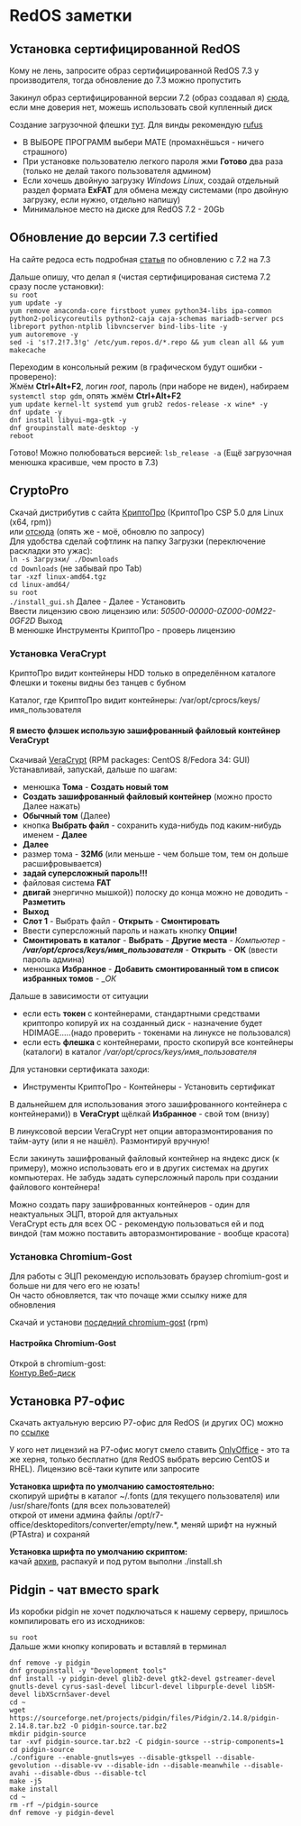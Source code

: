 # RedOS заметки

## Установка сертифицированной RedOS

Кому не лень, запросите образ сертифицированной RedOS 7.3 у производителя, тогда обновление до 7.3 можно пропустить  
  
Закинул образ сертифицированной версии 7.2 (образ создавал я) [сюда](https://disk.yandex.ru/d/GTulgkvV7m_qMA), если мне доверия нет, можешь использовать свой купленный диск   

Создание загрузочной флешки [тут](https://redos.red-soft.ru/base/manual/red-os-installation/iso-to-usb-cd-dvd/). Для винды рекомендую [rufus](https://github.com/pbatard/rufus/releases/download/v3.17/rufus-3.17.exe)  

- В ВЫБОРЕ ПРОГРАММ выбери MATE (промахнёшься - ничего страшного)
- При установке пользователю легкого пароля жми __Готово__ два раза (только не делай такого пользователя админом)  
- Если хочешь двойную загрузку _Windows Linux_, создай отдельный раздел формата __ExFAT__ для обмена между системами (про двойную загрузку, если нужно, отдельно напишу)  
- Минимальное место на диске для RedOS 7.2 - 20Gb  

## Обновление до версии 7.3 certified
На сайте редоса есть подробная [статья](https://redos.red-soft.ru/base/update/update-to-7-3/) по обновлению с 7.2 на 7.3  

Дальше опишу, что делал я (чистая сертифицированая система 7.2 сразу после установки):  
`su root`  
`yum update -y`  
`yum remove anaconda-core firstboot yumex python34-libs ipa-common python2-policycoreutils python2-caja caja-schemas mariadb-server pcs libreport python-ntplib libvncserver bind-libs-lite -y`  
`yum autoremove -y`  
`sed -i 's!7.2!7.3!g' /etc/yum.repos.d/*.repo && yum clean all && yum makecache`  

Переходим в консольный режим (в графическом будут ошибки - проверено):  
Жмём __Ctrl+Alt+F2__, логин _root_, пароль (при наборе не виден), набираем `systemctl stop gdm`, опять жмём __Ctrl+Alt+F2__  
`yum update kernel-lt systemd yum grub2 redos-release -x wine* -y`  
`dnf update -y`  
`dnf install libyui-mga-gtk -y`  
`dnf groupinstall mate-desktop -y`  
`reboot`  

Готово! Можно полюбоваться версией: `lsb_release -a` (Ещё загрузочная менюшка красивше, чем просто в 7.3)  


## CryptoPro
Скачай дистрибутив с сайта [КриптоПро](https://www.cryptopro.ru/products/csp/downloads) (КриптоПро CSP 5.0 для Linux (x64, rpm))  
или [отсюда](https://disk.yandex.ru/d/pAfPZadoqroDPA) (опять же - моё, обновлю по запросу)  
Для удобства сделай софтлинк на папку Загрузки (переключение раскладки это ужас):  
`ln -s Загрузки/ ./Downloads`  
`cd Downloads` (не забывай про Tab)  
`tar -xzf linux-amd64.tgz`  
`cd linux-amd64/`  
`su root`  
`./install_gui.sh` Далее - Далее - Установить  
Ввести лицензию свою лицензию или: _50500-00000-0Z000-00M22-0GF2D_ Выход  
В менюшке Инструменты КриптоПро - проверь лицензию  

### Установка VeraCrypt

КриптоПро видит контейнеры HDD только в определённом каталоге  
Флешки и токены видны без танцев с бубном  

Каталог, где КриптоПро видит контейнеры: /var/opt/cprocs/keys/имя_пользователя  

#### Я вместо флэшек использую зашифрованный файловый контейнер __VeraCrypt__  

Скачивай [VeraCrypt](https://veracrypt.fr/en/Downloads.html) (RPM packages: CentOS 8/Fedora 34: GUI)  
Устанавливай, запускай, дальше по шагам:  

- менюшка __Тома__ - __Создать новый том__
- __Создать зашифрованный файловый контейнер__ (можно просто Далее нажать)
- __Обычный том__ (Далее)  
- кнопка __Выбрать файл__ - сохранить куда-нибудь под каким-нибудь именем - __Далее__
- __Далее__
- размер тома - __32Мб__ (или меньше - чем больше том, тем он дольше расшифровывается)
- __задай суперсложный пароль!!!__
- файловая система __FAT__
- __двигай__ энергично мышкой)) полоску до конца можно не доводить - __Разметить__
- __Выход__
- __Слот 1__ - Выбрать файл - __Открыть__ - __Смонтировать__ 
- Ввести суперсложный пароль и нажать кнопку __Опции!__
- __Смонтировать в каталог__ - __Выбрать__ - __Другие места__ - _Компьютер_ - ___/var/opt/cprocs/keys/имя_пользователя___ - __Открыть__ - __ОК__ (ввести пароль админа)
-  менюшка __Избранное__ - __Добавить смонтированный том в список избранных томов__ - __ОК_

Дальше в зависимости от ситуации   
- если есть __токен__ с контейнерами, стандартными средствами криптопро копируй их на созданный диск - назначение будет HDIMAGE.....(надо проверить - токенами на линуксе не пользовался)  
- если есть __флешка__ с контейнерами, просто скопируй все контейнеры (каталоги) в каталог _/var/opt/cprocs/keys/имя_пользователя_

Для установки сертификата заходи:  
- Инструменты КриптоПро - Контейнеры - Установить сертификат

В дальнейшем для использования этого зашифрованного контейнера с контейнерами)) в __VeraCrypt__ щёлкай __Избранное__ - свой том (внизу)  

В линуксовой версии VeraCrypt нет опции авторазмонтирования по тайм-ауту (или я не нашёл). Размонтируй вручную!  

Если закинуть зашифрованый файловый контейнер на яндекс диск (к примеру), можно использовать его и в других системах на других компьютерах. Не забудь задать суперсложный пароль при создании файлового контейнера!  

Можно создать пару зашифрованных контейнеров - один для неактуальных ЭЦП, второй для актуальных  
VeraCrypt есть для всех ОС - рекомендую пользоваться ей и под виндой (там можно поставить авторазмонтирование - вообще красота)   

### Установка Chromium-Gost
Для работы с ЭЦП рекомендую использовать браузер chromium-gost и больше ни для чего его не юзать!  
Он часто обновляется, так что почаще жми ссылку ниже для обновления  

Скачай и установи [посдедний chromium-gost](https://github.com/deemru/Chromium-Gost/releases/latest/) (rpm)  

#### Настройка Chromium-Gost
Открой в chromium-gost:  
[Контур.Веб-диск](https://install.kontur.ru/uc)  

## Установка Р7-офис
Скачать актуальную версию Р7-офис для RedOS (и других ОС) можно по [ссылке](https://r7-office.ru/downloads#1_4)  

У кого нет лицензий на Р7-офис могут смело ставить [OnlyOffice](https://www.onlyoffice.com/ru/download-desktop.aspx) - это та же херня, только бесплатно (для RedOS выбрать версию CentOS и RHEL). Лицензию всё-таки купите или запросите  

__Установка шрифта по умолчанию самостоятельно:__  
скопируй шрифты в каталог ~/.fonts (для текущего пользователя) или /usr/share/fonts (для всех пользователей)  
открой от имени админа файлы /opt/r7-office/desktopeditors/converter/empty/new.\*, меняй шрифт на нужный (PTAstra) и сохраняй 

__Установка шрифта по умолчанию скриптом:__  
качай [архив](https://disk.yandex.ru/d/Yh3G9KNkTfs5jA), распакуй и под рутом выполни ./install.sh  


## Pidgin - чат вместо spark
Из коробки pidgin не хочет подключаться к нашему серверу, пришлось компилировать его из исходников:  

`su root`  
Дальше жми кнопку копировать и вставляй в терминал  

    dnf remove -y pidgin
    dnf groupinstall -y "Development tools"
    dnf install -y pidgin-devel glib2-devel gtk2-devel gstreamer-devel gnutls-devel cyrus-sasl-devel libcurl-devel libpurple-devel libSM-devel libXScrnSaver-devel
    cd ~
    wget https://sourceforge.net/projects/pidgin/files/Pidgin/2.14.8/pidgin-2.14.8.tar.bz2 -O pidgin-source.tar.bz2
    mkdir pidgin-source
    tar -xvf pidgin-source.tar.bz2 -C pidgin-source --strip-components=1
    cd pidgin-source
    ./configure --enable-gnutls=yes --disable-gtkspell --disable-gevolution --disable-vv --disable-idn --disable-meanwhile --disable-avahi --disable-dbus --disable-tcl
    make -j5
    make install
    cd ~
    rm -rf ~/pidgin-source
    dnf remove -y pidgin-devel
    

